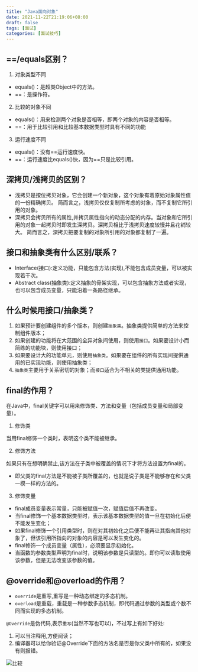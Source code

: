 ```yaml
---
title: "Java面向对象"
date: 2021-11-22T21:19:06+08:00
draft: false
tags: [面试]
categories: [面试技巧]
---
```

## ==/equals区别？

1. 对象类型不同

* equals()：是超类Object中的方法。 
* ==：是操作符。

2. 比较的对象不同

* equals()：用来检测两个对象是否相等，即两个对象的内容是否相等。 
* ==：用于比较引用和比较基本数据类型时具有不同的功能

3. 运行速度不同

* equals()：没有==运行速度快。 
* ==：运行速度比equals()快，因为==只是比较引用。

## **深拷贝/浅拷贝的区别？**

* 浅拷贝是按位拷贝对象，它会创建一个新对象，这个对象有着原始对象属性值的一份精确拷贝。
简而言之，浅拷贝仅仅复制所考虑的对象，而不复制它所引用的对象。
* 深拷贝会拷贝所有的属性,并拷贝属性指向的动态分配的内存。当对象和它所引用的对象一起拷贝时即发生深拷贝。深拷贝相比于浅拷贝速度较慢并且花销较大。
简而言之，深拷贝把要复制的对象所引用的对象都复制了一遍。

## 接口和抽象类有什么区别/联系？

* Interface(接口):定义功能，只能包含方法(实现),不能包含成员变量，可以被实现若干次。 
* Abstract class(抽象类):定义抽象的骨架实现，可以包含抽象方法或者实现，也可以包含成员变量，只能沿着一条路径继承。

## 什么时候用接口/抽象类？

1. 如果预计要创建组件的多个版本，则创建`抽象类`。抽象类提供简单的方法来控制组件版本； 
2. 如果创建的功能将在大范围的全异对象间使用，则使用`接口`。如果要设计小而简练的功能块，则使用接口； 
3. 如果要设计大的功能单元，则使用`抽象类`。如果要在组件的所有实现间提供通用的已实现功能，则使用抽象类； 
4. `抽象类`主要用于关系密切的对象；而`接口`适合为不相关的类提供通用功能。

## final的作用？

在Java中，final关键字可以用来修饰类、方法和变量（包括成员变量和局部变量）。

1. 修饰类

当用final修饰一个类时，表明这个类不能被继承。

2. 修饰方法

如果只有在想明确禁止,该方法在子类中被覆盖的情况下才将方法设置为final的。
* 即父类的final方法是不能被子类所覆盖的，也就是说子类是不能够存在和父类一模一样的方法的。

3. 修饰变量

* final成员变量表示常量，只能被赋值一次，赋值后值不再改变。
* 当final修饰一个基本数据类型时，表示该基本数据类型的值一旦在初始化后便不能发生变化；
* 如果final修饰一个引用类型时，则在对其初始化之后便不能再让其指向其他对象了，但该引用所指向的对象的内容是可以发生变化的。
* final修饰一个成员变量（属性），必须要显示初始化。
* 当函数的参数类型声明为final时，说明该参数是只读型的。即你可以读取使用该参数，但是无法改变该参数的值。

## @override和@overload的作用？

* `override`是重写,重写是一种动态绑定的多态机制。
* `overload`是重载，重载是一种参数多态机制，即代码通过参数的类型或个数不同而实现的多态机制。

`@Override`是伪代码,表示`重写`(当然不写也可以)，不过写上有如下好处:

1. 可以当注释用,方便阅读； 
2. 编译器可以给你验证@Override下面的方法名是否是你父类中所有的，如果没有则报错。

![比较](/img/Java面向对象/1.png)

